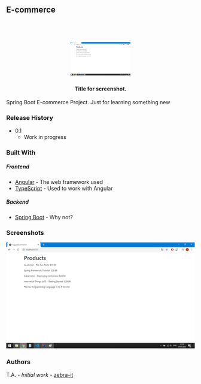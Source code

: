 ## E-commerce
<h1 align="center">
  <br>
  <img src="https://github.com/zebra-it/ecommerce/blob/master/src/main/resources/screenshots/screenshot001.png" alt="Foco" width="160">
</h1>

<h4 align="center">Title for screenshot.</h4>
Spring Boot E-commerce Project. Just for learning something new

### Release History

* 0.1
    * Work in progress
### Built With
##### Frontend
* [Angular](https://angular.io/) - The web framework used
* [TypeScript](https://www.typescriptlang.org/) - Used to work with Angular
##### Backend
* [Spring Boot](https://spring.io/projects/spring-boot) - Why not?

### Screenshots

![](https://github.com/zebra-it/ecommerce/blob/master/src/main/resources/screenshots/screenshot001.png)
### Authors
T.A. - *Initial work* - [zebra-it](https://zebra-it.github.io/)

